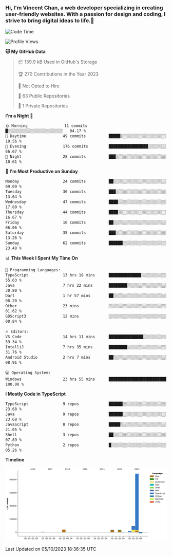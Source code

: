 ### Hi, I'm Vincent Chan, a web developer specializing in creating user-friendly websites. With a passion for design and coding, I strive to bring digital ideas to life.👋

<!--
**hkvincent/hkvincent** is a ✨ _special_ ✨ repository because its `README.md` (this file) appears on your GitHub profile.

Here are some ideas to get you started:

- 🔭 I’m currently working on ...
- 🌱 I’m currently learning ...
- 👯 I’m looking to collaborate on ...
- 🤔 I’m looking for help with ...
- 💬 Ask me about ...
- 📫 How to reach me: ...
- 😄 Pronouns: ...
- ⚡ Fun fact: ...
-->
<!--START_SECTION:waka-->
![Code Time](http://img.shields.io/badge/Code%20Time-464%20hrs%2018%20mins-blue)

![Profile Views](http://img.shields.io/badge/Profile%20Views-0-blue)

**🐱 My GitHub Data** 

> 📦 139.9 kB Used in GitHub's Storage 
 > 
> 🏆 270 Contributions in the Year 2023
 > 
> 🚫 Not Opted to Hire
 > 
> 📜 63 Public Repositories 
 > 
> 🔑 1 Private Repositories 
 > 
**I'm a Night 🦉** 

```text
🌞 Morning                11 commits          █░░░░░░░░░░░░░░░░░░░░░░░░   04.17 % 
🌆 Daytime                49 commits          █████░░░░░░░░░░░░░░░░░░░░   18.56 % 
🌃 Evening                176 commits         █████████████████░░░░░░░░   66.67 % 
🌙 Night                  28 commits          ███░░░░░░░░░░░░░░░░░░░░░░   10.61 % 
```
📅 **I'm Most Productive on Sunday** 

```text
Monday                   24 commits          ██░░░░░░░░░░░░░░░░░░░░░░░   09.09 % 
Tuesday                  36 commits          ███░░░░░░░░░░░░░░░░░░░░░░   13.64 % 
Wednesday                47 commits          ████░░░░░░░░░░░░░░░░░░░░░   17.80 % 
Thursday                 44 commits          ████░░░░░░░░░░░░░░░░░░░░░   16.67 % 
Friday                   16 commits          ██░░░░░░░░░░░░░░░░░░░░░░░   06.06 % 
Saturday                 35 commits          ███░░░░░░░░░░░░░░░░░░░░░░   13.26 % 
Sunday                   62 commits          ██████░░░░░░░░░░░░░░░░░░░   23.48 % 
```


📊 **This Week I Spent My Time On** 

```text
💬 Programming Languages: 
TypeScript               13 hrs 18 mins      ██████████████░░░░░░░░░░░   55.63 % 
Java                     7 hrs 22 mins       ████████░░░░░░░░░░░░░░░░░   30.80 % 
Dart                     1 hr 57 mins        ██░░░░░░░░░░░░░░░░░░░░░░░   08.20 % 
Other                    23 mins             ░░░░░░░░░░░░░░░░░░░░░░░░░   01.62 % 
GDScript3                12 mins             ░░░░░░░░░░░░░░░░░░░░░░░░░   00.84 % 

🔥 Editors: 
VS Code                  14 hrs 11 mins      ███████████████░░░░░░░░░░   59.34 % 
IntelliJ                 7 hrs 35 mins       ████████░░░░░░░░░░░░░░░░░   31.76 % 
Android Studio           2 hrs 7 mins        ██░░░░░░░░░░░░░░░░░░░░░░░   08.91 % 

💻 Operating System: 
Windows                  23 hrs 55 mins      █████████████████████████   100.00 % 
```

**I Mostly Code in TypeScript** 

```text
TypeScript               9 repos             ██████░░░░░░░░░░░░░░░░░░░   23.68 % 
Java                     9 repos             ██████░░░░░░░░░░░░░░░░░░░   23.68 % 
JavaScript               8 repos             █████░░░░░░░░░░░░░░░░░░░░   21.05 % 
Shell                    3 repos             ██░░░░░░░░░░░░░░░░░░░░░░░   07.89 % 
Python                   2 repos             █░░░░░░░░░░░░░░░░░░░░░░░░   05.26 % 
```



**Timeline**

![Lines of Code chart](https://raw.githubusercontent.com/hkvincent/hkvincent/main/assets/bar_graph.png)


 Last Updated on 05/10/2023 18:36:35 UTC
<!--END_SECTION:waka-->
